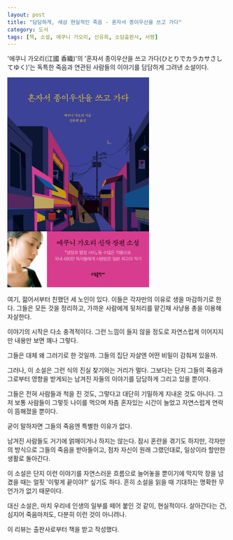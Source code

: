 ```yaml
---
layout: post
title: "담담하게, 새삼 현실적인 죽음 - 혼자서 종이우산을 쓰고 가다"
category: 도서
tags: [책, 소설, 에쿠니 가오리, 신유희, 소담출판사, 서평]
---
```


'에쿠니 가오리(江國 香織)'의
'혼자서 종이우산을 쓰고 가다(ひとりでカラカサさしてゆく)'는
독특한 죽음과 연관된 사람들의 이야기를 담담하게 그려낸 소설이다.

![표지](/images/book/hitori-de-karakasa-sashiteyuku-book-h480.jpg)

여기, 젊어서부터 친했던 세 노인이 있다.
이들은 각자만의 이유로 생을 마감하기로 한다.
그들은 모든 것을 정리하고, 가까운 사람에게 뒷처리를 맡긴채 사냥용 총을 이용해 자살한다.

이야기의 시작은 다소 충격적이다.
그런 느낌이 들지 않을 정도로 자연스럽게 이어지지만 내용만 보면 꽤나 그렇다.

그들은 대체 왜 그러기로 한 것일까.
그들의 집단 자살엔 어떤 비밀이 감춰져 있을까.

그러나, 이 소설은 그런 식의 진실 찾기와는 거리가 멀다.
그보다는 단지 그들의 죽음과 그로부터 영향을 받게되는 남겨진 자들의 이야기를 담담하게 그리고 있을 뿐이다.

그들은 전혀 사람들과 척을 진 것도,
그렇다고 대단히 기밀하게 지내온 것도 아니다.
그저 보통 사람들이 그렇듯 나이를 먹으며 차츰 혼자있는 시간이 늘었고
자연스럽게 연락이 뜸해졌을 뿐이다.

굳이 말하자면 그들의 죽음엔 특별한 이유가 없다.

남겨진 사람들도 거기에 얽매이거나 하지는 않는다.
잠시 혼란을 겪기도 하지만,
각자만의 방식으로 그들의 죽음을 받아들이고,
점차 자신이 원래 그랬던대로,
일상이라 할만한 생활로 돌아간다.

이 소설은 단지 이런 이야기를 자연스러운 흐름으로 늘어놓을 뿐이기에
막지막 장을 넘겼을 때는 얼핏 '이렇게 끝이야?' 싶기도 하다.
흔히 소설을 읽을 때 기대하는 명확한 무언가가 없기 때문이다.

대신 소설은, 마치 우리네 인생의 일부를 떼어 붙인 것 같이, 현실적이다.
살아간다는 건, 심지어 죽음마저도, 다분히 이런 것이 아니려나.



<div class="im im-info">
이 리뷰는 출판사로부터 책을 받고 작성했다.
</div>
